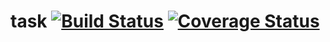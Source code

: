 # task [![Build Status](https://travis-ci.org/tennuem/task.svg?branch=master)](https://travis-ci.org/tennuem/task) [![Coverage Status](https://coveralls.io/repos/github/tennuem/task/badge.svg?branch=master)](https://coveralls.io/github/tennuem/task?branch=master)
